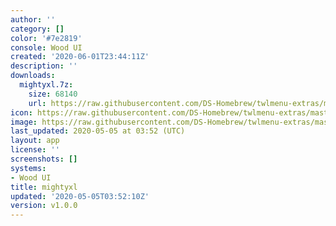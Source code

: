 ```yaml
---
author: ''
category: []
color: '#7e2819'
console: Wood UI
created: '2020-06-01T23:44:11Z'
description: ''
downloads:
  mightyxl.7z:
    size: 68140
    url: https://raw.githubusercontent.com/DS-Homebrew/twlmenu-extras/master/_nds/TWiLightMenu/akmenu/themes/mightyxl.7z
icon: https://raw.githubusercontent.com/DS-Homebrew/twlmenu-extras/master/_nds/TWiLightMenu/akmenu/themes/meta/mightyxl/icon.png
image: https://raw.githubusercontent.com/DS-Homebrew/twlmenu-extras/master/_nds/TWiLightMenu/akmenu/themes/meta/mightyxl/icon.png
last_updated: 2020-05-05 at 03:52 (UTC)
layout: app
license: ''
screenshots: []
systems:
- Wood UI
title: mightyxl
updated: '2020-05-05T03:52:10Z'
version: v1.0.0
---
```

